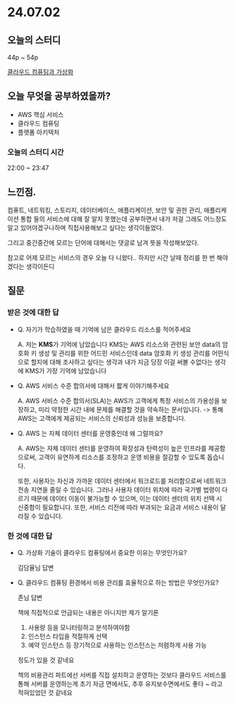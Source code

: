 # 24.07.02
## 오늘의 스터디

44p ~ 54p

[클라우드 컴퓨팅과 가상화](https://www.notion.so/2827822f91cb43f494afccb6e4c855fb?pvs=21) 

## 오늘 무엇을 공부하였을까?

- AWS 핵심 서비스
- 클라우드 컴퓨팅
- 플랫폼 아키텍처

### 오늘의 스터디 시간

22:00 ~ 23:47

## 느낀점.

컴퓨트, 네트워킹, 스토리지, 데이터베이스, 애플리케이션, 보안 및 권한 관리, 애플리케이션 통합 들의 서비스에 대해 잘 알지 못했는데 공부하면서 내가 저걸 그래도 어느정도 알고 있어야겠구나하며 직접사용해보고 싶다는 생각이들었다.

그리고 중간중간에 모르는 단어에 대해서는 댓글로 남겨 뜻을 작성해보았다.

참고로 어제 모르는 서비스의 경우 오늘 다 니왔다.. 하지만 시간 날때 정리를 한 번 해야겠다는 생각이든디

## 질문

### 받은 것에 대한 답

- Q. 자기가 학습하였을 때 기억에 남은 클라우드 리소스를 적어주세요
    
    A. 
    저는 **KMS**가 기억에 남았습니다
    KMS는 AWS 리소스와 관련된 보안 data의 암호화 키 생성 및 관리를 위한 어드민 서비스인데 data 암호화 키 생성 관리를 어떤식으로 할지에 대해 조사하고 싶다는 생각과 내가 지금 당장 이걸 써볼 수없다는 생각에 KMS가 가장 기억에 남았습니다
    
- Q. AWS 서비스 수준 합의서에 대해서 짧게 이야기해주세요
    
    A. 
    AWS 서비스 수준 합의서(SLA)는
    AWS가 고객에게 특정 서비스의 가용성을 보장하고, 미리 약정한 시간 내에 문제를 해결할 것을 약속하는 문서입니다. -> 통해 AWS는 고객에게 제공되는 서비스의 신뢰성과 성능을 보증합니다.
    
- Q. AWS 는 자체 데이터 센터를 운영중인데 왜 그럴까요?
    
    A. 
    AWS는 자체 데이터 센터를 운영하여 확장성과 탄력성이 높은 인프라를 제공함으로써, 고객이 유연하게 리소스를 조정하고 운영 비용을 절감할 수 있도록 돕습니다.
    
    또한, 사용자는 자신과 가까운 데이터 센터에서 워크로드를 처리함으로써 네트워크 전송 지연을 줄일 수 있습니다. 그러나 사용자 데이터 위치에 따라 국가별 법령이 다르기 때문에 데이터 이동이 불가능할 수 있으며, 이는 데이터 센터의 위치 선택 시 신중함이 필요합니다. 또한, 서비스 리전에 따라 부과되는 요금과 서비스 내용이 달라질 수 있습니다.
    

### 한 것에 대한 답

- Q. 가상화 기술이 클라우드 컴퓨팅에서 중요한 이유는 무엇인가요?
    
    김담율님 답변
    
- Q. 클라우드 컴퓨팅 환경에서 비용 관리를 효율적으로 하는 방법은 무엇인가요?
    
    존님 답변
    
    책에 직접적으로 언급되는 내용은 아니지만 제가 알기론
    
    1. 사용량 등을 모니터링하고 분석하여야함
    2. 인스턴스 타입을 적절하게 선택
    3. 예약 인스턴스 등 장기적으로 사용하는 인스턴스는 저렴하게 사용 가능
    
    정도가 있을 것 같네요
    
    책의 비용관리 파트에선 서버를 직접 설치하고 운영하는 것보다 클라우드 서비스를 통해 서버를 운영하는게 초기 자금 면에서도, 추후 유지보수면에서도 좋다 ~ 라고 적혀있었던 것 같네요
